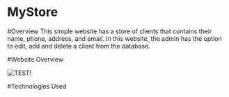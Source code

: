 # MyStore

#Overview 
This simple website has a store of clients that contains their name, phone, address, and email. 
In this website, the admin has the option to edit, add and delete a client from the database. 

#Website Overview

![TEST!](https://prnt.sc/qqCDCJq9OFv5) 

#Technologies Used 



